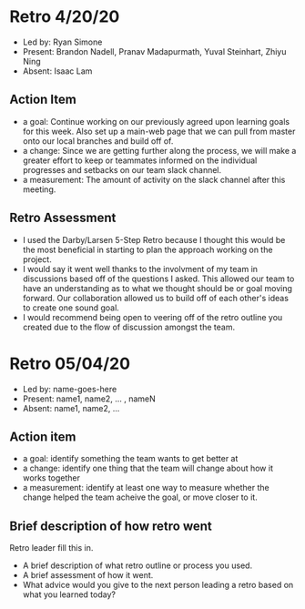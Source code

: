 # Retro 4/20/20

- Led by: Ryan Simone
- Present: Brandon Nadell, Pranav Madapurmath, Yuval Steinhart, Zhiyu Ning
- Absent: Isaac Lam

## Action Item

- a goal: Continue working on our previously agreed upon learning goals for this week. Also set up a main-web page that we can pull from master onto our local branches and build off of.
- a change: Since we are getting further along the process, we will make a greater effort to keep or teammates informed on the individual progresses and setbacks on our team slack channel.
- a measurement: The amount of activity on the slack channel after this meeting.

## Retro Assessment

- I used the Darby/Larsen 5-Step Retro because I thought this would be the most beneficial in starting to plan the approach working on the project.
- I would say it went well thanks to the involvment of my team in discussions based off of the questions I asked. This allowed our team to have an understanding as to what we thought should be or goal moving forward. Our collaboration allowed us to build off of each other's ideas to create one sound goal.
- I would recommend being open to veering off of the retro outline you created due to the flow of discussion amongst the team.

# Retro 05/04/20

- Led by: name-goes-here
- Present: name1, name2, ... , nameN
- Absent: name1, name2, ...

## Action item

- a goal: identify something the team wants to get better at
- a change: identify one thing that the team will change about how it works together
- a measurement: identify at least one way to measure whether the change helped the team acheive the goal, or move closer to it.

## Brief description of how retro went

Retro leader fill this in.

- A brief description of what retro outline or process you used.
- A brief assessment of how it went.
- What advice would you give to the next person leading a retro
  based on what you learned today?
